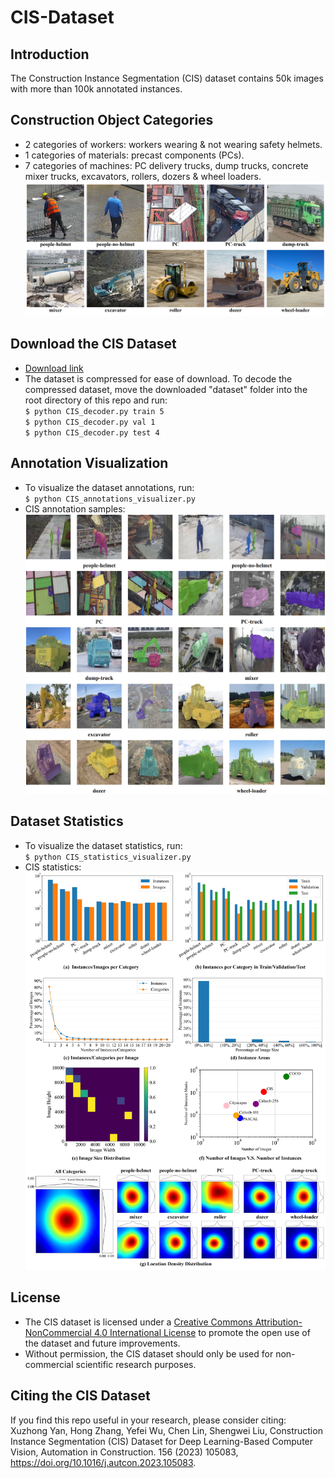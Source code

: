 # CIS-Dataset
## Introduction
The Construction Instance Segmentation (CIS) dataset contains 50k images with more than 100k annotated instances. 

## Construction Object Categories
* 2 categories of workers: workers wearing & not wearing safety helmets.
* 1 categories of materials: precast components (PCs).  
* 7 categories of machines: PC delivery trucks, dump trucks, concrete mixer trucks, excavators, rollers, dozers & wheel loaders.
![Categories](https://github.com/XZ-YAN/CIS-Dataset/blob/main/demo/categories.jpg)  

## Download the CIS Dataset
* [Download link](https://www.aliyundrive.com/s/pDJ2C2xyGK3)
* The dataset is compressed for ease of download. To decode the compressed dataset, move the downloaded "dataset" folder into the root directory of this repo and run:    
  `$ python CIS_decoder.py train 5`  
  `$ python CIS_decoder.py val 1`  
  `$ python CIS_decoder.py test 4`    

## Annotation Visualization
* To visualize the dataset annotations, run:  
  `$ python CIS_annotations_visualizer.py`  
* CIS annotation samples:
![Annotations](https://github.com/XZ-YAN/CIS-Dataset/blob/main/demo/samples.jpg)  

## Dataset Statistics
* To visualize the dataset statistics, run:  
  `$ python CIS_statistics_visualizer.py`  
* CIS statistics:  
![Statistics](https://github.com/XZ-YAN/CIS-Dataset/blob/main/demo/statistics.jpg)  

## License
* The CIS dataset is licensed under a [Creative Commons Attribution-NonCommercial 4.0 International License](http://creativecommons.org/licenses/by-nc/4.0/) to promote the open use of the dataset and future improvements.
* Without permission, the CIS dataset should only be used for non-commercial scientific research purposes.  

## Citing the CIS Dataset
If you find this repo useful in your research, please consider citing:  
Xuzhong Yan, Hong Zhang, Yefei Wu, Chen Lin, Shengwei Liu, Construction Instance Segmentation (CIS) Dataset for Deep Learning-Based Computer Vision, Automation in Construction. 156 (2023) 105083, https://doi.org/10.1016/j.autcon.2023.105083.
